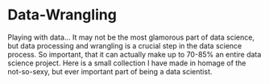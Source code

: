 # Data-Wrangling
Playing with data...
It may not be the most glamorous part of data science, but data processing and wrangling is a crucial
step in the data science process. So important, that it can actually make up to 70-85% an entire data 
science project. Here is a small collection I have made in homage of the not-so-sexy, but ever important
part of being a data scientist.
